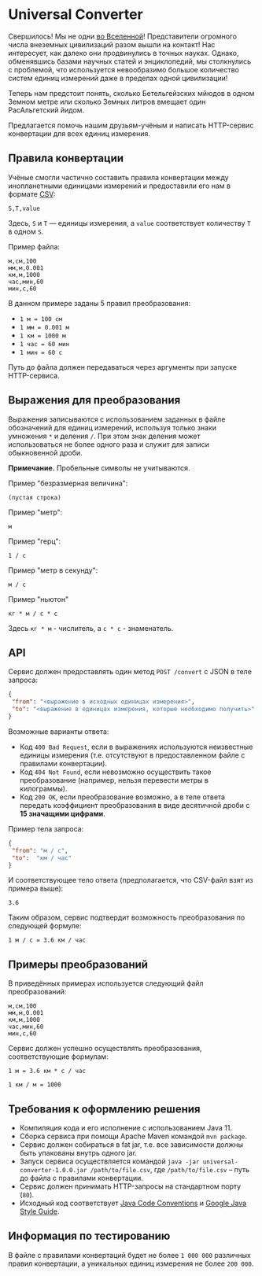 # Universal Converter
Свершилось! Мы не одни [во Вселенной](https://habr.com/ru/company/skbkontur/blog/518490/)!
Представители огромного числа внеземных цивилизаций разом вышли на контакт!
Нас интересует, как далеко они продвинулись в точных науках.
Однако, обменявшись базами научных статей и энциклопедий, мы столкнулись с проблемой,
что используется невообразимо большое количество систем единиц измерений даже в пределах одной цивилизации!

Теперь нам предстоит понять, сколько Бетельгейзских мйюдов в одном Земном метре
или сколько Земных литров вмещает один РасАльгетский йидом.

Предлагается помочь нашим друзьям-учёным и написать HTTP-сервис конвертации для всех единиц измерения.

## Правила конвертации
Учёные смогли частично составить правила конвертации между инопланетными единицами измерений
и предоставили его нам в формате [CSV](https://en.wikipedia.org/wiki/Comma-separated_values):
```csv
S,T,value
```
Здесь, `S` и `T` — единицы измерения, а `value` соответствует количеству `T` в одном `S`.

Пример файла:
```csv
м,см,100
мм,м,0.001
км,м,1000
час,мин,60
мин,с,60
```
В данном примере заданы 5 правил преобразования:
- `1 м = 100 см`
- `1 мм = 0.001 м`
- `1 км = 1000 м`
- `1 час = 60 мин`
- `1 мин = 60 с`

Путь до файла должен передаваться через аргументы при запуске HTTP-сервиса.

## Выражения для преобразования
Выражения записываются с использованием заданных в файле обозначений для единиц измерений,
используя только знаки умножения `*` и деления `/`.
При этом знак деления может использоваться не более одного раза и служит для записи обыкновенной дроби.

**Примечание.** Пробельные символы не учитываются.

Пример "безразмерная величина":
```text
(пустая строка)
```

Пример "метр":
```text
м
```

Пример "герц":
```text
1 / с
```

Пример "метр в секунду":
```text
м / с
```

Пример "ньютон"
```text
кг * м / с * с
```
Здесь `кг * м` - числитель, а `c * c` - знаменатель.

## API
Сервис должен предоставлять один метод `POST /convert` с JSON в теле запроса: 
```json
{
 "from": "<выражение в исходных единицах измерения>",
 "to": "<выражение в единицах измерения, которые необходимо получить>"
}
```

Возможные варианты ответа:
- Код `400 Bad Request`, если в выражениях используются неизвестные единицы измерения
(т.е. отсутствуют в предоставленном файле с правилами конвертации).
- Код `404 Not Found`, если невозможно осуществить такое преобразование
(например, нельзя перевести метры в килограммы).
- Код `200 OK`, если преобразование возможно,
а в теле ответа передать коэффициент преобразования в виде десятичной дроби с **15 значащими цифрами**.

Пример тела запроса:
```json
{
 "from": "м / с",
 "to":  "км / час"
}
```
И соответствующее тело ответа (предполагается, что CSV-файл взят из примера выше):
```text
3.6
```
Таким образом, сервис подтвердит возможность преобразования по следующей формуле:
```text
1 м / с = 3.6 км / час
```

## Примеры преобразований
В приведённых примерах используется следующий файл преобразований:
```csv
м,см,100
мм,м,0.001
км,м,1000
час,мин,60
мин,с,60
```

Сервис должен успешно осуществлять преобразования, соответствующие формулам:
```text
1 м = 3.6 км * с / час
```
```text
1 км / м = 1000
```

## Требования к оформлению решения
- Компиляция кода и его исполнение c использованием Java 11.
- Сборка сервиса при помощи Apache Maven командой `mvn package`.
- Сервис должен собираться в fat jar, т.е. все зависимости должны быть упакованы внутрь одного jar.
- Запуск сервиса осуществляется командой `java -jar universal-converter-1.0.0.jar /path/to/file.csv`,
где `/path/to/file.csv` – путь до файла с правилами конвертации.
- Сервис должен принимать HTTP-запросы на стандартном порту (`80`).
- Исходный код соответствует [Java Code Conventions](https://www.oracle.com/technetwork/java/codeconventions-150003.pdf)
и [Google Java Style Guide](https://google.github.io/styleguide/javaguide.html).

## Информация по тестированию
В файле с правилами конвертаций будет не более `1 000 000` различных правил конвертации,
а уникальных единиц измерения не более `200 000`.
